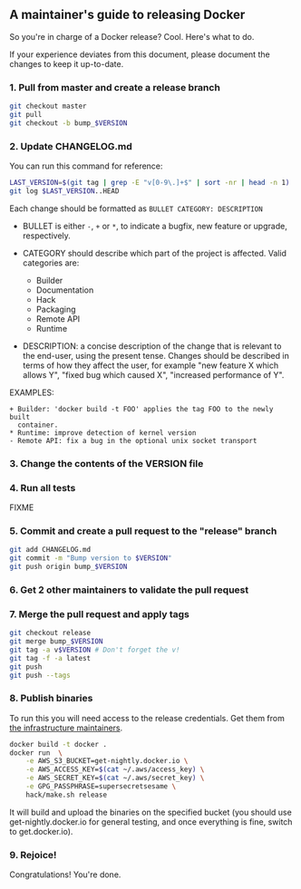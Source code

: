 ## A maintainer's guide to releasing Docker

So you're in charge of a Docker release? Cool. Here's what to do.

If your experience deviates from this document, please document the changes
to keep it up-to-date.


### 1. Pull from master and create a release branch

```bash
git checkout master
git pull
git checkout -b bump_$VERSION
```

### 2. Update CHANGELOG.md

You can run this command for reference:

```bash
LAST_VERSION=$(git tag | grep -E "v[0-9\.]+$" | sort -nr | head -n 1)
git log $LAST_VERSION..HEAD
```

Each change should be formatted as ```BULLET CATEGORY: DESCRIPTION```

* BULLET is either ```-```, ```+``` or ```*```, to indicate a bugfix,
  new feature or upgrade, respectively.

* CATEGORY should describe which part of the project is affected.
  Valid categories are:
  * Builder
  * Documentation
  * Hack
  * Packaging
  * Remote API
  * Runtime

* DESCRIPTION: a concise description of the change that is relevant to the 
  end-user, using the present tense. Changes should be described in terms 
  of how they affect the user, for example "new feature X which allows Y", 
  "fixed bug which caused X", "increased performance of Y".

EXAMPLES:

```
+ Builder: 'docker build -t FOO' applies the tag FOO to the newly built
  container.
* Runtime: improve detection of kernel version
- Remote API: fix a bug in the optional unix socket transport
```

### 3. Change the contents of the VERSION file

### 4. Run all tests

FIXME

### 5. Commit and create a pull request to the "release" branch

```bash
git add CHANGELOG.md
git commit -m "Bump version to $VERSION"
git push origin bump_$VERSION
```

### 6. Get 2 other maintainers to validate the pull request

### 7. Merge the pull request and apply tags

```bash
git checkout release
git merge bump_$VERSION
git tag -a v$VERSION # Don't forget the v!
git tag -f -a latest
git push
git push --tags
```

### 8. Publish binaries

To run this you will need access to the release credentials.
Get them from [the infrastructure maintainers](
https://github.com/dotcloud/docker/blob/master/hack/infrastructure/MAINTAINERS).

```bash
docker build -t docker .
docker run  \
	-e AWS_S3_BUCKET=get-nightly.docker.io \
	-e AWS_ACCESS_KEY=$(cat ~/.aws/access_key) \
	-e AWS_SECRET_KEY=$(cat ~/.aws/secret_key) \
	-e GPG_PASSPHRASE=supersecretsesame \
	hack/make.sh release
```

It will build and upload the binaries on the specified bucket (you should
use get-nightly.docker.io for general testing, and once everything is fine,
switch to get.docker.io).


### 9. Rejoice!

Congratulations! You're done.
